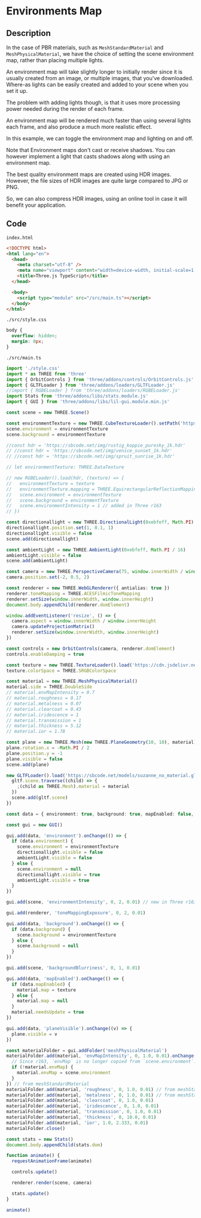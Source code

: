 # Environments Map

## Description

In the case of PBR materials, such as `MeshStandardMaterial` and `MeshPhysicalMaterial`, we have the choice of setting the scene environment map, rather than placing multiple lights.

An environment map will take slightly longer to initially render since it is usually created from an image, or multiple images, that you've downloaded. Where-as lights can be easily created and added to your scene when you set it up.

The problem with adding lights though, is that it uses more processing power needed during the render of each frame.

An environment map will be rendered much faster than using several lights each frame, and also produce a much more realistic effect.

In this example, we can toggle the environment map and lighting on and off.

Note that Environment maps don't cast or receive shadows. You can however implement a light that casts shadows along with using an environment map.

The best quality environment maps are created using HDR images. However, the file sizes of HDR images are quite large compared to JPG or PNG.

So, we can also compress HDR images, using an online tool in case it will benefit your application.

## Code

`index.html`

```html
<!DOCTYPE html>
<html lang="en">
  <head>
    <meta charset="utf-8" />
    <meta name="viewport" content="width=device-width, initial-scale=1.0" />
    <title>Three.js TypeScript</title>
  </head>

  <body>
    <script type="module" src="/src/main.ts"></script>
  </body>
</html>
```

`./src/style.css`

```css
body {
  overflow: hidden;
  margin: 0px;
}
```

`./src/main.ts`

```ts
import './style.css'
import * as THREE from 'three'
import { OrbitControls } from 'three/addons/controls/OrbitControls.js'
import { GLTFLoader } from 'three/addons/loaders/GLTFLoader.js'
//import { RGBELoader } from 'three/addons/loaders/RGBELoader.js'
import Stats from 'three/addons/libs/stats.module.js'
import { GUI } from 'three/addons/libs/lil-gui.module.min.js'

const scene = new THREE.Scene()

const environmentTexture = new THREE.CubeTextureLoader().setPath('https://cdn.jsdelivr.net/gh/mfadlihs/three.js-basic@main/assets/images/').load(['px.png', 'nx.png', 'py.png', 'ny.png', 'pz.png', 'nz.png'])
scene.environment = environmentTexture
scene.background = environmentTexture

//const hdr = 'https://sbcode.net/img/rustig_koppie_puresky_1k.hdr'
// //const hdr = 'https://sbcode.net/img/venice_sunset_1k.hdr'
// //const hdr = 'https://sbcode.net/img/spruit_sunrise_1k.hdr'

// let environmentTexture: THREE.DataTexture

// new RGBELoader().load(hdr, (texture) => {
//   environmentTexture = texture
//   environmentTexture.mapping = THREE.EquirectangularReflectionMapping
//   scene.environment = environmentTexture
//   scene.background = environmentTexture
//   scene.environmentIntensity = 1 // added in Three r163
// })

const directionallight = new THREE.DirectionalLight(0xebfeff, Math.PI)
directionallight.position.set(1, 0.1, 1)
directionallight.visible = false
scene.add(directionallight)

const ambientLight = new THREE.AmbientLight(0xebfeff, Math.PI / 16)
ambientLight.visible = false
scene.add(ambientLight)

const camera = new THREE.PerspectiveCamera(75, window.innerWidth / window.innerHeight, 0.1, 100)
camera.position.set(-2, 0.5, 2)

const renderer = new THREE.WebGLRenderer({ antialias: true })
renderer.toneMapping = THREE.ACESFilmicToneMapping
renderer.setSize(window.innerWidth, window.innerHeight)
document.body.appendChild(renderer.domElement)

window.addEventListener('resize', () => {
  camera.aspect = window.innerWidth / window.innerHeight
  camera.updateProjectionMatrix()
  renderer.setSize(window.innerWidth, window.innerHeight)
})

const controls = new OrbitControls(camera, renderer.domElement)
controls.enableDamping = true

const texture = new THREE.TextureLoader().load('https://cdn.jsdelivr.net/gh/mfadlihs/three.js-basic@main/assets/images/grid.png')
texture.colorSpace = THREE.SRGBColorSpace

const material = new THREE.MeshPhysicalMaterial()
material.side = THREE.DoubleSide
// material.envMapIntensity = 0.7
// material.roughness = 0.17
// material.metalness = 0.07
// material.clearcoat = 0.43
// material.iridescence = 1
// material.transmission = 1
// material.thickness = 5.12
// material.ior = 1.78

const plane = new THREE.Mesh(new THREE.PlaneGeometry(10, 10), material)
plane.rotation.x = -Math.PI / 2
plane.position.y = -1
plane.visible = false
scene.add(plane)

new GLTFLoader().load('https://sbcode.net/models/suzanne_no_material.glb', (gltf) => {
  gltf.scene.traverse((child) => {
    ;(child as THREE.Mesh).material = material
  })
  scene.add(gltf.scene)
})

const data = { environment: true, background: true, mapEnabled: false, planeVisible: false }

const gui = new GUI()

gui.add(data, 'environment').onChange(() => {
  if (data.environment) {
    scene.environment = environmentTexture
    directionallight.visible = false
    ambientLight.visible = false
  } else {
    scene.environment = null
    directionallight.visible = true
    ambientLight.visible = true
  }
})

gui.add(scene, 'environmentIntensity', 0, 2, 0.01) // new in Three r163. Can be used instead of `renderer.toneMapping` with `renderer.toneMappingExposure`

gui.add(renderer, 'toneMappingExposure', 0, 2, 0.01)

gui.add(data, 'background').onChange(() => {
  if (data.background) {
    scene.background = environmentTexture
  } else {
    scene.background = null
  }
})

gui.add(scene, 'backgroundBlurriness', 0, 1, 0.01)

gui.add(data, 'mapEnabled').onChange(() => {
  if (data.mapEnabled) {
    material.map = texture
  } else {
    material.map = null
  }
  material.needsUpdate = true
})

gui.add(data, 'planeVisible').onChange((v) => {
  plane.visible = v
})

const materialFolder = gui.addFolder('meshPhysicalMaterial')
materialFolder.add(material, 'envMapIntensity', 0, 1.0, 0.01).onChange(() => {
  // Since r163, `envMap` is no longer copied from `scene.environment`. You will need to manually copy it, if you want to modify `envMapIntensity`
  if (!material.envMap) {
    material.envMap = scene.environment
  }
}) // from meshStandardMaterial
materialFolder.add(material, 'roughness', 0, 1.0, 0.01) // from meshStandardMaterial
materialFolder.add(material, 'metalness', 0, 1.0, 0.01) // from meshStandardMaterial
materialFolder.add(material, 'clearcoat', 0, 1.0, 0.01)
materialFolder.add(material, 'iridescence', 0, 1.0, 0.01)
materialFolder.add(material, 'transmission', 0, 1.0, 0.01)
materialFolder.add(material, 'thickness', 0, 10.0, 0.01)
materialFolder.add(material, 'ior', 1.0, 2.333, 0.01)
materialFolder.close()

const stats = new Stats()
document.body.appendChild(stats.dom)

function animate() {
  requestAnimationFrame(animate)

  controls.update()

  renderer.render(scene, camera)

  stats.update()
}

animate()
```
